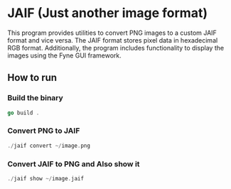# JAIF (Just another image format)

This program provides utilities to convert PNG images to a custom JAIF format and vice versa. The JAIF format stores pixel data in hexadecimal RGB format. Additionally, the program includes functionality to display the images using the Fyne GUI framework.

## How to run

### Build the binary

```go
go build .
```

### Convert PNG to JAIF

```go
./jaif convert ~/image.png
```

### Convert JAIF to PNG and Also show it

```go
./jaif show ~/image.jaif
```
